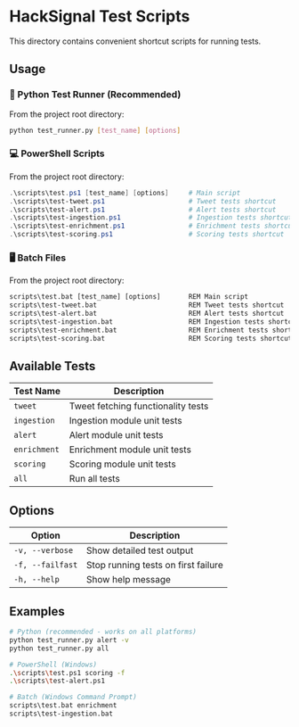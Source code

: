 # HackSignal Test Scripts

This directory contains convenient shortcut scripts for running tests.

## Usage

### 🐍 Python Test Runner (Recommended)

From the project root directory:

```bash
python test_runner.py [test_name] [options]
```

### 💻 PowerShell Scripts

From the project root directory:

```powershell
.\scripts\test.ps1 [test_name] [options]     # Main script
.\scripts\test-tweet.ps1                     # Tweet tests shortcut
.\scripts\test-alert.ps1                     # Alert tests shortcut
.\scripts\test-ingestion.ps1                 # Ingestion tests shortcut
.\scripts\test-enrichment.ps1                # Enrichment tests shortcut
.\scripts\test-scoring.ps1                   # Scoring tests shortcut
```

### 🖥️ Batch Files

From the project root directory:

```cmd
scripts\test.bat [test_name] [options]       REM Main script
scripts\test-tweet.bat                       REM Tweet tests shortcut
scripts\test-alert.bat                       REM Alert tests shortcut
scripts\test-ingestion.bat                   REM Ingestion tests shortcut
scripts\test-enrichment.bat                  REM Enrichment tests shortcut
scripts\test-scoring.bat                     REM Scoring tests shortcut
```

## Available Tests

| Test Name    | Description                        |
| ------------ | ---------------------------------- |
| `tweet`      | Tweet fetching functionality tests |
| `ingestion`  | Ingestion module unit tests        |
| `alert`      | Alert module unit tests            |
| `enrichment` | Enrichment module unit tests       |
| `scoring`    | Scoring module unit tests          |
| `all`        | Run all tests                      |

## Options

| Option           | Description                         |
| ---------------- | ----------------------------------- |
| `-v, --verbose`  | Show detailed test output           |
| `-f, --failfast` | Stop running tests on first failure |
| `-h, --help`     | Show help message                   |

## Examples

```bash
# Python (recommended - works on all platforms)
python test_runner.py alert -v
python test_runner.py all

# PowerShell (Windows)
.\scripts\test.ps1 scoring -f
.\scripts\test-alert.ps1

# Batch (Windows Command Prompt)
scripts\test.bat enrichment
scripts\test-ingestion.bat
```
